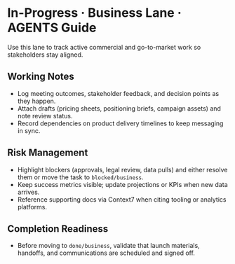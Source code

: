 # In-Progress · Business Lane · AGENTS Guide

Use this lane to track active commercial and go-to-market work so stakeholders stay aligned.

## Working Notes
- Log meeting outcomes, stakeholder feedback, and decision points as they happen.
- Attach drafts (pricing sheets, positioning briefs, campaign assets) and note review status.
- Record dependencies on product delivery timelines to keep messaging in sync.

## Risk Management
- Highlight blockers (approvals, legal review, data pulls) and either resolve them or move the task to `blocked/business`.
- Keep success metrics visible; update projections or KPIs when new data arrives.
- Reference supporting docs via Context7 when citing tooling or analytics platforms.

## Completion Readiness
- Before moving to `done/business`, validate that launch materials, handoffs, and communications are scheduled and signed off.
